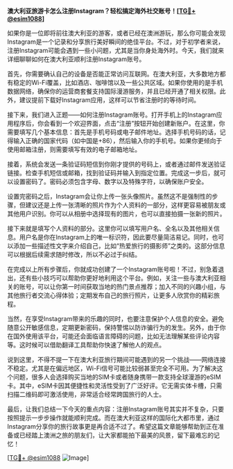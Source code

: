 **澳大利亚旅游卡怎么注册Instagram？轻松搞定海外社交账号！[[TG💪+ @esim1088](https://t.me/s/esim1088)]**

如果你是一位即将前往澳大利亚的游客，或者已经在澳洲游玩，那么你可能会发现Instagram是一个记录和分享旅行美好瞬间的绝佳平台。不过，对于初学者来说，注册Instagram可能会遇到一些小问题，尤其是当你身处海外时。今天，我们就来详细聊聊如何在澳大利亚顺利注册Instagram账号。

首先，你需要确认自己的设备是否能正常访问互联网。在澳大利亚，大多数地方都有稳定的Wi-Fi覆盖，比如酒店、咖啡馆以及一些公共区域。如果你使用的是手机数据网络，确保你的运营商套餐支持国际漫游服务，并且已经开通了相关权限。此外，建议提前下载好Instagram应用，这样可以节省注册时的等待时间。

接下来，我们进入正题——如何注册Instagram账号。打开手机上的Instagram应用程序后，你会看到一个欢迎界面，点击“注册”按钮开始创建新账户。在这里，你需要填写几个基本信息：首先是手机号码或电子邮件地址。选择手机号码的话，记得输入正确的国家代码（如中国是+86），然后输入你的手机号。如果你更倾向于使用邮箱注册，则需要填写有效的电子邮箱地址。

接着，系统会发送一条验证码短信到你刚才提供的号码上，或者通过邮件发送验证链接。检查手机短信或邮箱，找到验证码并输入到指定位置。完成这一步后，就可以设置密码了。密码必须包含字母、数字以及特殊字符，以确保账户安全。

设置完密码之后，Instagram会让你上传一张头像照片。虽然这不是强制性的步骤，但建议还是上传一张清晰的照片作为个人资料的一部分，这样更容易被朋友或其他用户识别。你可以从相册中选择现有的图片，也可以直接拍摄一张新的照片。

接下来就是填写个人资料的部分。这里你可以填写用户名、全名以及其他相关信息。用户名是你在Instagram上的唯一标识符，因此要尽量简洁易记。同时，也可以添加一些描述性文字来介绍自己，比如“热爱旅行的摄影师”之类的。这部分信息可以根据后续需求随时修改，所以不必过于纠结。

在完成以上所有步骤后，你就成功创建了一个Instagram账号啦！不过，别急着退出，还有些小技巧可以帮助你更好地利用这个平台。例如，关注一些与澳大利亚相关的账号，可以让你第一时间获取当地的热门景点推荐；加入不同的兴趣小组，与其他旅行者交流心得体验；定期发布自己的旅行照片，让更多人欣赏你的精彩旅程。

当然，在享受Instagram带来的乐趣的同时，也要注意保护个人信息的安全。避免随意公开敏感信息，定期更新密码，保持警惕以防诈骗行为的发生。另外，由于你在国外使用该平台，可能还会面临语言障碍的问题，比如无法理解某些评论内容等。这时候可以借助翻译工具帮助你快速了解他人的观点。

说到这里，不得不提一下在澳大利亚旅行期间可能遇到的另一个挑战——网络连接不稳定。尤其是在偏远地区，Wi-Fi信号可能比较弱甚至完全不可用。为了解决这个问题，很多人会选择购买当地的SIM卡或者随身携带一款支持全球漫游的eSIM卡。其中，eSIM卡因其便捷性和灵活性受到了广泛好评。它无需实体卡槽，只需扫描二维码即可激活使用，非常适合经常跨国旅行的人士。

最后，让我们总结一下今天的重点内容：注册Instagram账号其实并不复杂，只要按照提示一步步操作就能顺利完成。而在澳大利亚这样的国际化大都市里，通过Instagram分享你的旅行故事更是再合适不过了。希望这篇文章能够帮助到正在准备或已经踏上澳洲之旅的朋友们，让大家都能拍下最美的风景，留下最难忘的记忆！

[[TG💪+ @esim1088](https://t.me/s/esim1088) ![Image](https://i.postimg.cc/4NQfJmqS/Snipaste-2025-05-13-00-14-12.png)]